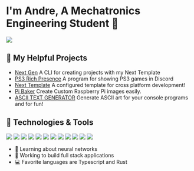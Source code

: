 # I'm Andre, A Mechatronics Engineering Student 🤖


 <img src="https://github-readme-stats.vercel.app/api?username=AndreCox&count_private=true"/>
 
 ## 🔨 My Helpful Projects
 - [Next Gen](https://github.com/AndreCox/next-gen) A CLI for creating projects with my Next Template
 - [PS3 Rich Presence](https://github.com/AndreCox/PS3-Rich-Presence-for-Discord-Rusty) A program for showing PS3 games in Discord
 - [Next Template](https://github.com/andrecox/next-template) A configured template for cross platform development!
 - [Pi Baker](https://github.com/AndreCox/PIBaker) Create Custom Raspberry Pi images easily.
 - [ASCII TEXT GENERATOR](https://andrecox.github.io/ASCII-Text-Generator/) Generate ASCII art for your console programs and for fun!

## 🔧 Technologies & Tools

![](https://img.shields.io/badge/Editor-VS_Code-informational?style=flat&logo=visual-studio-code&logoColor=white&color=6aa6f8)
![](https://img.shields.io/badge/Code-Python-informational?style=flat&logo=python&logoColor=white&color=6aa6f8)
![](https://img.shields.io/badge/Code-Rust-informational?style=flat&logo=rust&logoColor=white&color=6aa6f8)
![](https://img.shields.io/badge/Code-Dart-informational?style=flat&logo=dart&logoColor=white&color=6aa6f8)
![](https://img.shields.io/badge/Code-TypeScript-informational?style=flat&logo=typescript&logoColor=white&color=6aa6f8)
![](https://img.shields.io/badge/Code-JavaScript-informational?style=flat&logo=javascript&logoColor=white&color=6aa6f8)
![](https://img.shields.io/badge/Code-Flutter-informational?style=flat&logo=flutter&logoColor=white&color=6aa6f8)
![](https://img.shields.io/badge/Code-CPP-informational?style=flat&logo=cplusplus&logoColor=white&color=6aa6f8)
![](https://img.shields.io/badge/Code-React-informational?style=flat&logo=react&logoColor=white&color=6aa6f8)
![](https://img.shields.io/badge/Shell-Bash-informational?style=flat&logo=gnu-bash&logoColor=white&color=6aa6f8)
![](https://img.shields.io/badge/Tools-Docker-informational?style=flat&logo=docker&logoColor=white&color=6aa6f8)
![](https://img.shields.io/badge/Code-Go-informational?style=flat&logo=go&logoColor=white&color=6aa6f8)


- 🌱 Learning about neural networks
- 🔭 Working to build full stack applications
- 💻 Favorite languages are Typescript and Rust
